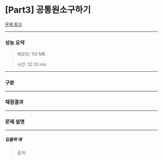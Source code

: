 # [Part3] 공통원소구하기

[문제 링크](https://www.inflearn.com/course/%EC%9E%90%EB%B0%94-%EC%95%8C%EA%B3%A0%EB%A6%AC%EC%A6%98-%EB%AC%B8%EC%A0%9C%ED%92%80%EC%9D%B4-%EC%BD%94%ED%85%8C%EB%8C%80%EB%B9%84)

---

### 성능 요약

> 메모리: 113 MB
> 
> 시간: 32.20 ms

---

### 구분

---

### 채점결과

---

### 문제 설명

---

<h5>입출력 예</h5>


> 출처: 